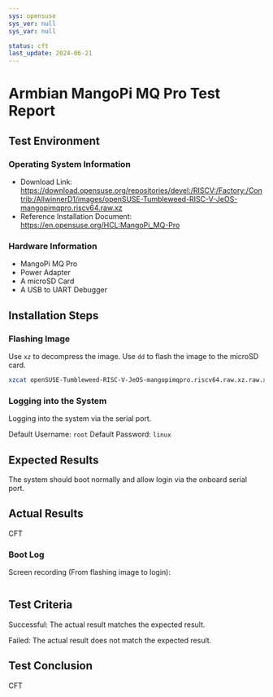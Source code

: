 ```yaml
---
sys: opensuse
sys_ver: null
sys_var: null

status: cft
last_update: 2024-06-21
---
```


# Armbian MangoPi MQ Pro Test Report

## Test Environment

### Operating System Information

- Download Link: https://download.opensuse.org/repositories/devel:/RISCV:/Factory:/Contrib:/AllwinnerD1/images/openSUSE-Tumbleweed-RISC-V-JeOS-mangopimqpro.riscv64.raw.xz
- Reference Installation Document: https://en.opensuse.org/HCL:MangoPi_MQ-Pro

### Hardware Information

- MangoPi MQ Pro
- Power Adapter
- A microSD Card
- A USB to UART Debugger

## Installation Steps

### Flashing Image

Use `xz` to decompress the image.
Use `dd` to flash the image to the microSD card.

```bash
xzcat openSUSE-Tumbleweed-RISC-V-JeOS-mangopimqpro.riscv64.raw.xz.raw.xz | dd bs=4M of=/dev/your/device iflag=fullblock oflag=direct status=progress; sync
```

### Logging into the System

Logging into the system via the serial port.

Default Username: `root`
Default Password: `linux`

## Expected Results

The system should boot normally and allow login via the onboard serial port.

## Actual Results

CFT

### Boot Log

Screen recording (From flashing image to login):

```log
```

## Test Criteria

Successful: The actual result matches the expected result.

Failed: The actual result does not match the expected result.

## Test Conclusion

CFT
